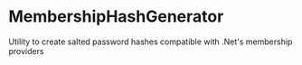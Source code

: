 MembershipHashGenerator
=======================

Utility to create salted password hashes compatible with .Net's membership providers
